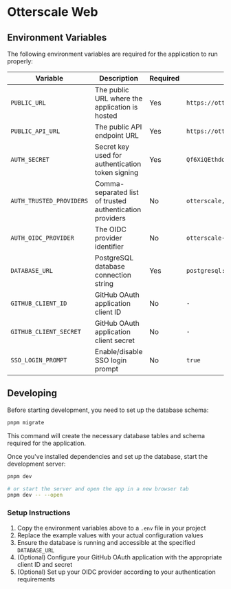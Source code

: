 # Otterscale Web

## Environment Variables

The following environment variables are required for the application to run properly:

| Variable                 | Description                                              | Required | Example Value                                        |
| ------------------------ | -------------------------------------------------------- | -------- | ---------------------------------------------------- |
| `PUBLIC_URL`             | The public URL where the application is hosted           | Yes      | `https://otterscale.example.com`                     |
| `PUBLIC_API_URL`         | The public API endpoint URL                              | Yes      | `https://otterscale-service.example.com`             |
| `AUTH_SECRET`            | Secret key used for authentication token signing         | Yes      | `Qf6XiQEthdq2d8uQJqLvcQtg7QEz3JUe`                   |
| `AUTH_TRUSTED_PROVIDERS` | Comma-separated list of trusted authentication providers | No       | `otterscale,otterscale-oidc`                         |
| `AUTH_OIDC_PROVIDER`     | The OIDC provider identifier                             | No       | `otterscale-oidc`                                    |
| `DATABASE_URL`           | PostgreSQL database connection string                    | Yes      | `postgresql://USER:PASSWORD@localhost:5432/postgres` |
| `GITHUB_CLIENT_ID`       | GitHub OAuth application client ID                       | No       | `-`                                                  |
| `GITHUB_CLIENT_SECRET`   | GitHub OAuth application client secret                   | No       | `-`                                                  |
| `SSO_LOGIN_PROMPT`       | Enable/disable SSO login prompt                          | No       | `true`                                               |

## Developing

Before starting development, you need to set up the database schema:

```bash
pnpm migrate
```

This command will create the necessary database tables and schema required for the application.

Once you've installed dependencies and set up the database, start the development server:

```bash
pnpm dev

# or start the server and open the app in a new browser tab
pnpm dev -- --open
```

### Setup Instructions

1. Copy the environment variables above to a `.env` file in your project
2. Replace the example values with your actual configuration values
3. Ensure the database is running and accessible at the specified `DATABASE_URL`
4. (Optional) Configure your GitHub OAuth application with the appropriate client ID and secret
5. (Optional) Set up your OIDC provider according to your authentication requirements
